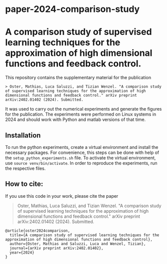 # paper-2024-comparison-study

A comparison study of supervised learning techniques for the approximation of high dimensional functions and feedback control.
=========================================================================================

This repository contains the supplementary material for the publication
```
> Oster, Mathias, Luca Saluzzi, and Tizian Wenzel. "A comparison study of supervised learning techniques for the approximation of high dimensional functions and feedback control." arXiv preprint arXiv:2402.01402 (2024). Submitted.
```

It was used to carry out the numerical experiments and generate the figures for the publication.
The experiments were performed on Linux systems in 2024 and should work with Python and matlab versions of that time.


## Installation

To run the python experiments, create a virtual environment and install the necessary packages.
For convenience, this steps can be done with help of the `setup_python_experiments.sh` file.
To activate the virtual environment, use `source venv/bin/activate`.
In order to reproduce the experiments, run the respective files.



## How to cite:
If you use this code in your work, please cite the paper

> Oster, Mathias, Luca Saluzzi, and Tizian Wenzel. "A comparison study of supervised learning techniques for the approximation of high dimensional functions and feedback control." arXiv preprint arXiv:2402.01402 (2024). Submitted.


```bibtex:
@article{oster2024comparison,
  title={A comparison study of supervised learning techniques for the approximation of high dimensional functions and feedback control},
  author={Oster, Mathias and Saluzzi, Luca and Wenzel, Tizian},
  journal={arXiv preprint arXiv:2402.01402},
  year={2024}
}
```


